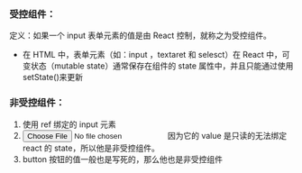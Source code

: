 ### 受控组件：

定义：如果一个 input 表单元素的值是由 React 控制，就称之为受控组件。

- 在 HTML 中，表单元素（如：input ，textaret 和 selesct）在 React 中，可变状态（mutable state）通常保存在组件的 state 属性中，并且只能通过使用 setState()来更新

### 非受控组件：

1. 使用 ref 绑定的 input 元素
2. <input type="file" /> 因为它的 value 是只读的无法绑定 react 的 state，所以他是非受控组件。
3. button 按钮的值一般也是写死的，那么他也是非受控组件
